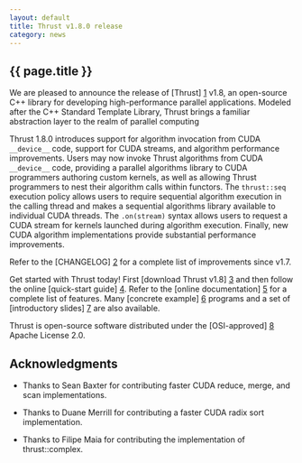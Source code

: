 ```yaml
---
layout: default
title: Thrust v1.8.0 release
category: news
---
```

## {{ page.title }} ##

We are pleased to announce the release of [Thrust] [1] v1.8, an open-source C++ library for
developing high-performance parallel applications. Modeled after the C++ Standard Template
Library, Thrust brings a familiar abstraction layer to the realm of parallel computing

Thrust 1.8.0 introduces support for algorithm invocation from CUDA `__device__` code, support
for CUDA streams, and algorithm performance improvements. Users may now invoke Thrust algorithms
from CUDA `__device__` code, providing a parallel algorithms library to CUDA programmers
authoring custom kernels, as well as allowing Thrust programmers to nest their algorithm calls
within functors. The `thrust::seq` execution policy allows users to require sequential algorithm
execution in the calling thread and makes a sequential algorithms library available to individual
CUDA threads. The `.on(stream)` syntax allows users to request a CUDA stream for kernels launched
during algorithm execution. Finally, new CUDA algorithm implementations provide substantial
performance improvements.

Refer to the [CHANGELOG] [2] for a complete list of improvements since v1.7.

Get started with Thrust today! First [download Thrust v1.8] [3] and then follow the online
[quick-start guide] [4]. Refer to the [online documentation] [5] for a complete list of features.
Many [concrete example] [6] programs and a set of [introductory slides] [7] are also available.

Thrust is open-source software distributed under the [OSI-approved] [8] Apache License 2.0.

Acknowledgments
---------------
* Thanks to Sean Baxter for contributing faster CUDA reduce, merge, and scan implementations.
* Thanks to Duane Merrill for contributing a faster CUDA radix sort implementation.
* Thanks to Filipe Maia for contributing the implementation of thrust::complex.

  [1]: http://github.com/thrust/thrust
  [2]: http://github.com/thrust/thrust/releases/v1.8.0
  [3]: http://github.com/thrust/thrust/releases/download/1.8.0/thrust-1.8.0.zip
  [4]: http://github.com/thrust/thrust/wiki/Quick-Start-Guide
  [5]: http://thrust.github.io/doc/modules.html 
  [6]: http://github.com/thrust/thrust/releases/download/1.8.0/examples-1.8.zip
  [7]: http://thrust.googlecode.com/files/An%20Introduction%20To%20Thrust.pdf
  [8]: http://www.opensource.org/licenses/apache2.0.php

